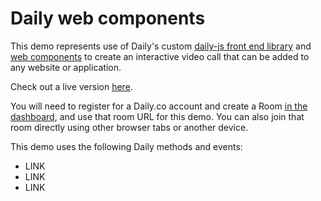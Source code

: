 # Daily web components

This demo represents use of Daily's custom [daily-js front end library](https://docs.daily.co/reference/daily-js) and [web components](https://developer.mozilla.org/en-US/docs/Web/Web_Components) to create an interactive video call that can be added to any website or application.

Check out a live version [here](https://daily-demos.github.io/web-components).

You will need to register for a Daily.co account and create a Room [in the dashboard](https://dashboard.daily.co/rooms), and use that room URL for this demo. You can also join that room directly using other browser tabs or another device.

This demo uses the following Daily methods and events:
- LINK
- LINK
- LINK

